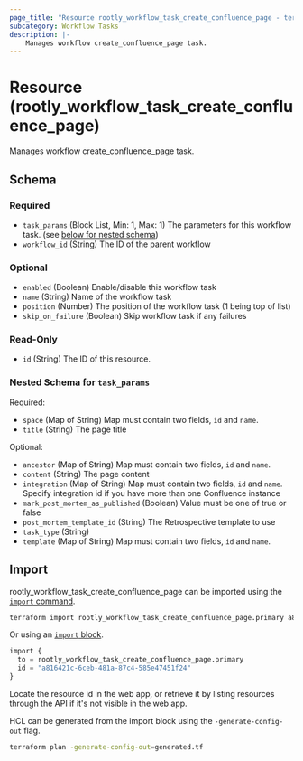 ```yaml
---
page_title: "Resource rootly_workflow_task_create_confluence_page - terraform-provider-rootly"
subcategory: Workflow Tasks
description: |-
    Manages workflow create_confluence_page task.
---
```


# Resource (rootly_workflow_task_create_confluence_page)

Manages workflow create_confluence_page task.



<!-- schema generated by tfplugindocs -->
## Schema

### Required

- `task_params` (Block List, Min: 1, Max: 1) The parameters for this workflow task. (see [below for nested schema](#nestedblock--task_params))
- `workflow_id` (String) The ID of the parent workflow

### Optional

- `enabled` (Boolean) Enable/disable this workflow task
- `name` (String) Name of the workflow task
- `position` (Number) The position of the workflow task (1 being top of list)
- `skip_on_failure` (Boolean) Skip workflow task if any failures

### Read-Only

- `id` (String) The ID of this resource.

<a id="nestedblock--task_params"></a>
### Nested Schema for `task_params`

Required:

- `space` (Map of String) Map must contain two fields, `id` and `name`.
- `title` (String) The page title

Optional:

- `ancestor` (Map of String) Map must contain two fields, `id` and `name`.
- `content` (String) The page content
- `integration` (Map of String) Map must contain two fields, `id` and `name`. Specify integration id if you have more than one Confluence instance
- `mark_post_mortem_as_published` (Boolean) Value must be one of true or false
- `post_mortem_template_id` (String) The Retrospective template to use
- `task_type` (String)
- `template` (Map of String) Map must contain two fields, `id` and `name`.

## Import

rootly_workflow_task_create_confluence_page can be imported using the [`import` command](https://developer.hashicorp.com/terraform/cli/commands/import).

```sh
terraform import rootly_workflow_task_create_confluence_page.primary a816421c-6ceb-481a-87c4-585e47451f24
```

Or using an [`import` block](https://developer.hashicorp.com/terraform/language/import).

```terraform
import {
  to = rootly_workflow_task_create_confluence_page.primary
  id = "a816421c-6ceb-481a-87c4-585e47451f24"
}
```

Locate the resource id in the web app, or retrieve it by listing resources through the API if it's not visible in the web app.

HCL can be generated from the import block using the `-generate-config-out` flag.

```sh
terraform plan -generate-config-out=generated.tf
```
